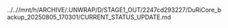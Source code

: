 ../..//mnt/h/ARCHIVE/.UNWRAP/D/STAGE1_OUT/2247cd293227/DuRiCore_backup_20250805_170301/CURRENT_STATUS_UPDATE.md